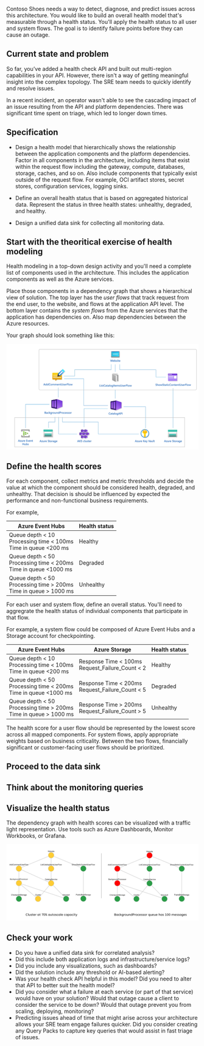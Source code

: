 Contoso Shoes needs a way to detect, diagnose, and predict issues across this architecture. You would like to build an overall health model that's measurable through a health status. You'll apply the health status to all user and system flows. The goal is to identify failure points before they can cause an outage.

## Current state and problem

So far, you’ve added a health check API and built out multi-region capabilities in your API. However, there isn't a way of getting meaningful insight into the complex topology. The SRE team needs to  quickly identify and resolve issues.

In a recent incident, an operator wasn't able to see the cascading impact of an issue resulting from the API and platform dependencies. There was significant time spent on triage, which led to longer down times. 

## Specification

- Design a health model that hierarchically shows the relationship between the application components and the platform dependencies. Factor in all components in the architecture, including items that exist within the request flow including the gateway, compute, databases, storage, caches, and so on. Also include components that typically exist outside of the request flow. For example, OCI artifact stores, secret stores, configuration services, logging sinks. 
    
- Define an overall health status that is based on aggregated historical data. Represent the status in three health states: unhealthy, degraded, and healthy.

- Design a unified data sink for collecting all monitoring data.

## Start with the theoritical exercise of health modeling

Health modeling in a top-down design activity and you'll need a complete list of components used in the architecture. This includes the application components as well as the Azure services.

Place those components in a dependency graph that shows a hierarchical view of solution. The top layer has the _user flows_ that track request from the end user, to the website, and flows at the application API level. The bottom layer contains the _system flows_ from the Azure services that the application has dependencies on. Also map dependencies between the Azure resources.

Your graph should look something like this:

![Example of a dependency graph for a health model.](../media/health-model.png)

## Define the health scores

For each component, collect metrics and metric thresholds and decide the value at which the component should be considered health, degraded, and unhealthy. That decision is should be influenced by expected the performance and non-functional business requirements. 

For example, 

|Azure Event Hubs|Health status|
|---|---|
|Queue depth < 10</br> Processing time < 100ms</br>Time in queue <200 ms|Healthy
|Queue depth < 50</br> Processing time < 200ms</br>Time in queue <1000 ms|Degraded
|Queue depth < 50</br> Processing time > 200ms</br>Time in queue > 1000 ms|Unhealthy

For each user and system flow, define an overall status. You'll need to aggregrate the health status of individual components that participate in that flow. 

For example, a system flow could be composed of Azure Event Hubs and a Storage account for checkpointing. 

|Azure Event Hubs|Azure Storage|Health status|
|---|---|---|
|Queue depth < 10</br> Processing time < 100ms</br>Time in queue <200 ms|Response Time < 100ms</br>Request_Failure_Count < 2|Healthy
|Queue depth < 50</br> Processing time < 200ms</br>Time in queue <1000 ms|Response Time < 200ms</br>Request_Failure_Count < 5|Degraded
|Queue depth < 50</br> Processing time > 200ms</br>Time in queue > 1000 ms|Response Time > 200ms</br>Request_Failure_Count > 5|Unhealthy

The health score for a user flow should be represented by the lowest score across all mapped components. For system flows, apply appropriate weights based on business criticality. Between the two flows, financially significant or customer-facing user flows should be prioritized.

## Proceed to the data sink

## Think about the monitoring queries

## Visualize the health status

The dependency graph with health scores can be visualized with a traffic light representation. Use tools such as Azure Dashboards, Monitor Workbooks, or Grafana.

![Example of health score shown in the dependency graph.](../media/mission-critical-example-fault-states.png)


## Check your work

- Do you have a unified data sink for correlated analysis?
- Did this include both application logs and infrastructure/service logs?
- Did you include any visualizations, such as dashboards?
- Did the solution include any threshold or AI-based alerting?
- Was your health check API helpful in this model? Did you need to alter that API to better suit the health model?
- Did you consider what a failure at each service (or part of that service) would have on your solution? Would that outage cause a client to consider the service to be down? Would that outage prevent you from scaling, deploying, monitoring?
- Predicting issues ahead of time that might arise across your architecture allows your SRE team engage failures quicker. Did you consider creating any Query Packs to capture key queries that would assist in fast triage of issues.


